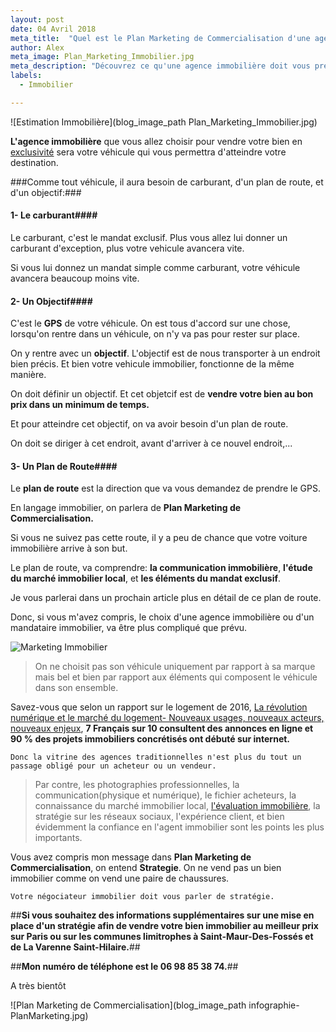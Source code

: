 ```yaml
---
layout: post
date: 04 Avril 2018
meta_title:  "Quel est le Plan Marketing de Commercialisation d'une agence immobilière"
author: Alex
meta_image: Plan_Marketing_Immobilier.jpg
meta_description: "Découvrez ce qu'une agence immobilière doit vous presenter comme plan afin de vendre votre bien immobilier rapidement."
labels:
  - Immobilier

---
```





![Estimation Immobilière](blog_image_path Plan_Marketing_Immobilier.jpg)


**L'agence immobilière** que vous allez choisir pour vendre votre bien en [exclusivité](https://www.alexandrecordani.com/blog/DevenirCollectionneurDeBiensImmobiliers/) sera votre véhicule qui vous permettra d'atteindre votre destination.

###Comme tout véhicule, il aura besoin de carburant, d'un plan de route, et d'un objectif:###

#### **1- Le carburant**####
Le carburant, c'est le mandat exclusif. Plus vous allez lui donner un carburant d'exception, plus votre vehicule avancera vite.

Si vous lui donnez un mandat simple comme carburant, votre véhicule avancera beaucoup moins vite.

#### **2- Un Objectif**####
C'est le **GPS** de votre véhicule.
On est tous d'accord sur une chose, lorsqu'on rentre dans un véhicule, on n'y va pas pour rester sur place.

On y rentre avec un **objectif**. L'objectif est de nous transporter à un endroit bien précis. Et bien votre vehicule immobilier, fonctionne de la même manière.

On doit définir un objectif. Et cet objetcif est de **vendre votre bien au bon prix dans un minimum de temps.**

Et pour atteindre cet objectif, on va avoir besoin d'un plan de route.

On doit se diriger à cet endroit, avant d'arriver à ce nouvel endroit,...

#### **3- Un Plan de Route**####
Le **plan de route** est la direction que va vous demandez de prendre le GPS.

En langage immobilier, on parlera de **Plan Marketing de Commercialisation.**

Si vous ne suivez pas cette route, il y a peu de chance que votre voiture immobilière arrive à son but.


Le plan de route, va comprendre: **la communication immobilière**, **l'étude du marché immobilier local**, et **les éléments du mandat exclusif**.

Je vous parlerai dans un prochain article plus en détail de ce plan de route.


Donc, si vous m'avez compris, le choix d'une agence immobilière ou d'un mandataire immobilier, va être plus compliqué que prévu.

![Marketing Immobilier](https://media.giphy.com/media/sqakoYOUzO8Eg/giphy.gif)

>On ne choisit pas son véhicule uniquement par rapport à sa marque mais bel et bien par rapport aux éléments qui composent le véhicule dans son ensemble.

Savez-vous que selon un rapport sur le logement de 2016, [La révolution numérique et le marché du logement- Nouveaux usages, nouveaux acteurs, nouveaux enjeux](http://www.strategie.gouv.fr/sites/strategie.gouv.fr/files/atoms/files/rapport-logement-vorms-11-2016_0.pdf), **7 Français sur 10 consultent des annonces en ligne et 90 % des projets immobiliers concrétisés ont débuté sur internet.**

```Donc la vitrine des agences traditionnelles n'est plus du tout un passage obligé pour un acheteur ou un vendeur.```

>Par contre, les photographies professionnelles, la communication(physique et numérique), le fichier acheteurs, la connaissance du marché immobilier local, [l'évaluation immobilière](https://www.alexandrecordani.com/blog/CommentEstimerSonBienImmobilier), la stratégie sur les réseaux sociaux, l'expérience client, et bien évidemment la confiance en l'agent immobilier sont les points les plus importants.


Vous avez compris mon message dans **Plan Marketing de Commercialisation**, on entend **Strategie**.
On ne vend pas un bien immobilier comme on vend une paire de chaussures. 

```
Votre négociateur immobilier doit vous parler de stratégie. 
```


##**Si vous souhaitez des informations supplémentaires sur une mise en place d'un stratégie afin de vendre votre bien immobilier au meilleur prix  sur Paris ou sur les communes limitrophes à Saint-Maur-Des-Fossés et de La Varenne Saint-Hilaire.**##

##**Mon numéro de téléphone est le 06 98 85 38 74.**##

A très bientôt



![Plan Marketing de Commercialisation](blog_image_path infographie-PlanMarketing.jpg)










